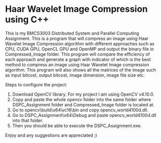 # Haar Wavelet Image Compression using C++
This is my BMCS3003 Distributed System and Parallel Computing Assignment. This is a program that will compress an image using Haar Wavelet Image Compression algorithm with different approaches such as CPU, CUDA GPU, OpenCL GPU and OpenMP and output the binary file in Compressed_Image folder. This program will compare the efficiency of each approach and generate a graph with indicator of which is the best method to compress an image using Haar Wavelet Image compression algorithm. This program will also shows all the matrices of the image such as input bitcost, output bitcost, image dimension, image file size etc.

Steps to configure the project:
1. Download OpenCV library. For my project I am using OpenCV v4.10.0.
2. Copy and paste the whole opencv folder into the same folder where DSPC_Assignment folder and Compressed_Image folder is located at.
3. Go to opencv\build\x64\vc16\bin and copy opencv_world4100d.dll.
4. Go to DSPC_Assignment\x64\Debug and paste opencv_world4100d.dll into that folder.
5. Then you should be able to execute the DSPC_Assignment.exe.

Enjoy and any suggestions are appreciated ;)
